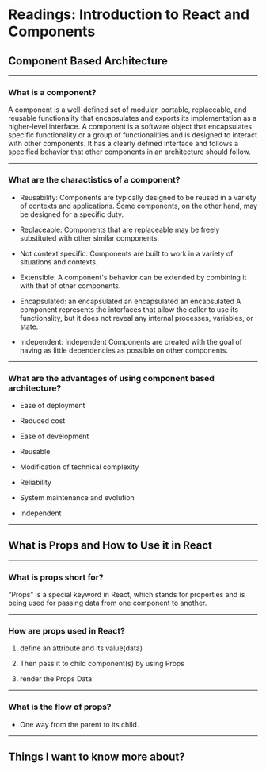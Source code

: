 # Readings: Introduction to React and Components

## Component Based Architecture
----
### What is a component?

A component is a well-defined set of modular, portable, replaceable, and reusable functionality that encapsulates and exports its implementation as a higher-level interface. A component is a software object that encapsulates specific functionality or a group of functionalities and is designed to interact with other components. It has a clearly defined interface and follows a specified behavior that other components in an architecture should follow.

-----
### What are the charactistics of a component?

* Reusability: Components are typically designed to be reused in a variety of contexts and applications.
Some components, on the other hand, may be designed for a specific duty.

* Replaceable: Components that are replaceable may be freely substituted with other similar components.

* Not context specific: Components are built to work in a variety of situations and contexts. 

* Extensible:  A component's behavior can be extended by combining it with that of other components.


* Encapsulated: an encapsulated an encapsulated an encapsulated
A component represents the interfaces that allow the caller to use its functionality, but it does not reveal any internal processes, variables, or state.


* Independent: Independent Components are created with the goal of having as little dependencies as possible on other components. 

----
### What are the advantages of using component based architecture?

* Ease of deployment

* Reduced cost

* Ease of development

* Reusable

* Modification of technical complexity

* Reliability
* System maintenance and evolution
* Independent

----
## What is Props and How to Use it in React

---

### What is props short for?

“Props” is a special keyword in React, which stands for properties and is being used for passing data from one component to another.

---

### How are props used in React?

1. define an attribute and its value(data)
2. Then pass it to child component(s) by using Props

3. render the Props Data

-----

### What is the flow of props?

- One way from  the parent to its child.

---

## Things I want to know more about?
